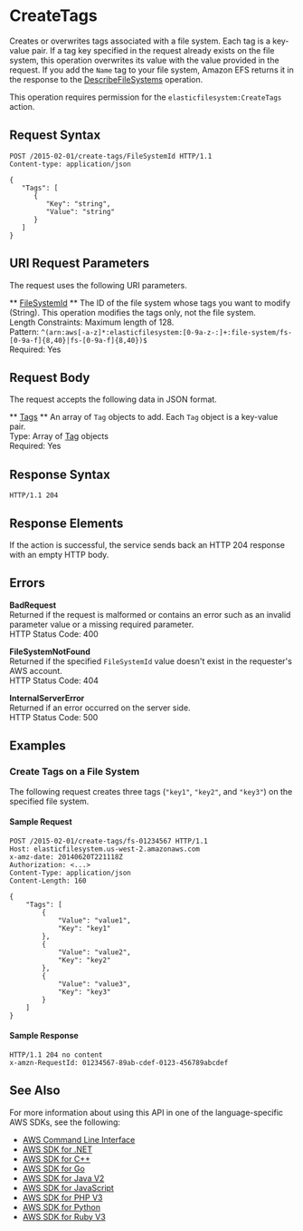 # CreateTags<a name="API_CreateTags"></a>

Creates or overwrites tags associated with a file system\. Each tag is a key\-value pair\. If a tag key specified in the request already exists on the file system, this operation overwrites its value with the value provided in the request\. If you add the `Name` tag to your file system, Amazon EFS returns it in the response to the [DescribeFileSystems](API_DescribeFileSystems.md) operation\. 

This operation requires permission for the `elasticfilesystem:CreateTags` action\.

## Request Syntax<a name="API_CreateTags_RequestSyntax"></a>

```
POST /2015-02-01/create-tags/FileSystemId HTTP/1.1
Content-type: application/json

{
   "Tags": [ 
      { 
         "Key": "string",
         "Value": "string"
      }
   ]
}
```

## URI Request Parameters<a name="API_CreateTags_RequestParameters"></a>

The request uses the following URI parameters\.

 ** [FileSystemId](#API_CreateTags_RequestSyntax) **   <a name="efs-CreateTags-request-FileSystemId"></a>
The ID of the file system whose tags you want to modify \(String\)\. This operation modifies the tags only, not the file system\.  
Length Constraints: Maximum length of 128\.  
Pattern: `^(arn:aws[-a-z]*:elasticfilesystem:[0-9a-z-:]+:file-system/fs-[0-9a-f]{8,40}|fs-[0-9a-f]{8,40})$`   
Required: Yes

## Request Body<a name="API_CreateTags_RequestBody"></a>

The request accepts the following data in JSON format\.

 ** [Tags](#API_CreateTags_RequestSyntax) **   <a name="efs-CreateTags-request-Tags"></a>
An array of `Tag` objects to add\. Each `Tag` object is a key\-value pair\.   
Type: Array of [Tag](API_Tag.md) objects  
Required: Yes

## Response Syntax<a name="API_CreateTags_ResponseSyntax"></a>

```
HTTP/1.1 204
```

## Response Elements<a name="API_CreateTags_ResponseElements"></a>

If the action is successful, the service sends back an HTTP 204 response with an empty HTTP body\.

## Errors<a name="API_CreateTags_Errors"></a>

 **BadRequest**   
Returned if the request is malformed or contains an error such as an invalid parameter value or a missing required parameter\.  
HTTP Status Code: 400

 **FileSystemNotFound**   
Returned if the specified `FileSystemId` value doesn't exist in the requester's AWS account\.  
HTTP Status Code: 404

 **InternalServerError**   
Returned if an error occurred on the server side\.  
HTTP Status Code: 500

## Examples<a name="API_CreateTags_Examples"></a>

### Create Tags on a File System<a name="API_CreateTags_Example_1"></a>

The following request creates three tags \(`"key1"`, `"key2"`, and `"key3"`\) on the specified file system\.

#### Sample Request<a name="API_CreateTags_Example_1_Request"></a>

```
POST /2015-02-01/create-tags/fs-01234567 HTTP/1.1 
Host: elasticfilesystem.us-west-2.amazonaws.com
x-amz-date: 20140620T221118Z
Authorization: <...>
Content-Type: application/json
Content-Length: 160

{
    "Tags": [
        {
            "Value": "value1",
            "Key": "key1"
        },
        {
            "Value": "value2",
            "Key": "key2"
        },
        {
            "Value": "value3",
            "Key": "key3"
        }
    ]
}
```

#### Sample Response<a name="API_CreateTags_Example_1_Response"></a>

```
HTTP/1.1 204 no content
x-amzn-RequestId: 01234567-89ab-cdef-0123-456789abcdef
```

## See Also<a name="API_CreateTags_SeeAlso"></a>

For more information about using this API in one of the language\-specific AWS SDKs, see the following:
+  [AWS Command Line Interface](https://docs.aws.amazon.com/goto/aws-cli/elasticfilesystem-2015-02-01/CreateTags) 
+  [AWS SDK for \.NET](https://docs.aws.amazon.com/goto/DotNetSDKV3/elasticfilesystem-2015-02-01/CreateTags) 
+  [AWS SDK for C\+\+](https://docs.aws.amazon.com/goto/SdkForCpp/elasticfilesystem-2015-02-01/CreateTags) 
+  [AWS SDK for Go](https://docs.aws.amazon.com/goto/SdkForGoV1/elasticfilesystem-2015-02-01/CreateTags) 
+  [AWS SDK for Java V2](https://docs.aws.amazon.com/goto/SdkForJavaV2/elasticfilesystem-2015-02-01/CreateTags) 
+  [AWS SDK for JavaScript](https://docs.aws.amazon.com/goto/AWSJavaScriptSDK/elasticfilesystem-2015-02-01/CreateTags) 
+  [AWS SDK for PHP V3](https://docs.aws.amazon.com/goto/SdkForPHPV3/elasticfilesystem-2015-02-01/CreateTags) 
+  [AWS SDK for Python](https://docs.aws.amazon.com/goto/boto3/elasticfilesystem-2015-02-01/CreateTags) 
+  [AWS SDK for Ruby V3](https://docs.aws.amazon.com/goto/SdkForRubyV3/elasticfilesystem-2015-02-01/CreateTags) 